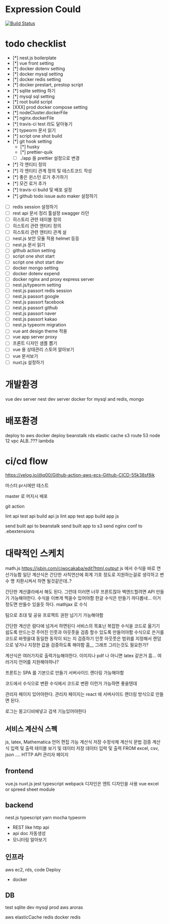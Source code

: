 # Expression Could

[![Build Status](https://travis-ci.com/demetoir/expressionCloud.svg?branch=master)](https://travis-ci.com/demetoir/expressionCloud)

# todo checklist

- [*] nest.js boilerplate
- [*] vue front setting
- [*] docker dotenv setting
- [*] docker mysql setting
- [*] docker redis setting
- [*] docker prestart, prestop script
- [*] sqlite setting 하기
- [*] mysql sql setting
- [*] root build script
- [XXX] prod docker compose setting
- [*] nodeCluster.dockerFile
- [*] nginx.dockerFile
- [*] travis-ci test 라도 달아놓기
- [*] typeorm 문서 읽기
- [*] script one shot build
- [*] git hook setting
  - [*] husky
  - [*] prettier-quik
  - [ ] ./app 을 prettier 설정으로 변경
- [*] 각 엔티티 정의
- [*] 각 엔티티 관계 정의 및 테스트코드 작성
- [*] 좋은 윈스턴 로거 추가하기
- [*] 모건 로거 추가
- [*] travis-ci build 및 배포 설정
- [*] github todo issue auto maker 설정하기
- [ ] redis session 설정하기
- [ ] rest api 문서 정리 툴설정 swagger 라던
- [ ] 히스토리 관련 테이블 정의
- [ ] 히스토리 관련 엔티티 정의
- [ ] 히스토리 관련 엔티티 관계 설
- [ ] nest.js 보안 모듈 적용 helmet 등등
- [ ] nest.js 문서 읽기
- [ ] github action setting
- [ ] script one shot start
- [ ] script one shot start dev
- [ ] docker mongo setting
- [ ] docker dotenv expend
- [ ] docker nginx and proxy express server
- [ ] nest.js/typeorm setting
- [ ] nest.js passort redis session
- [ ] nest.js passort google
- [ ] nest.js passort facebook
- [ ] nest.js passort github
- [ ] nest.js passort naver
- [ ] nest.js passort kakao
- [ ] nest.js typeorm migration
- [ ] vue ant design theme 적용
- [ ] vue app server proxy
- [ ] 프론트 디자인 샘플 뽑기
- [ ] vue 용 상태관리 스토어 알아보기
- [ ] vue 문서보기
- [ ] nuxt.js 설정하기

# 개발환경

vue dev server
nest dev server
docker for mysql and redis, mongo

# 배포환경

deploy to aws
docker deploy
beanstalk
rds
elastic cache
s3
route 53
node 12
vpc
ALB..???
lambda

# ci/cd flow

https://velog.io/@q00/Github-action-aws-ecs-Github-CICD-55k38sf8ik

마스터 pr시에만 테스트

master 로 머지시 배포

git action

lint api test api build api js
lint app test app build app js

send built api to beanstalk
send built app to s3
send nginx conf to .ebextensions

# 대략적인 스케치

math.js
https://jsbin.com/ciwocakaba/edit?html,output
js 에서 수식을 바로 연산가능함
일단 계산식은 간단한 사칙연산에 회계 기호 정도로 지원하는걸로 생각하고
변수 명 치환시켜서 하면 될것같은데..?

간단한 계산클라에서 해도 된다. 그런데 이러면 너무 프론트잖아
벡엔드할려면 API 만들기 가능해야한다.
수식을 이쁘게 찍을수 있어야함
한글 수식은 만들기 까다롭네...
이거 정도면 만들수 있을듯 하다.
mathjax 로 수식

팀으로 초대 및 공유
프로젝트 권한 넘기기 가능해야함

간단한 계산은 람다에 넘겨서 하면된다
서비스의 목표닌 복잡한 수식을 코드로 옮기기 쉽도록 만드는것
주어진 인풋과 아웃풋을 검증 할수 있도록 만들어야함
수식으로 쓴거를 코드로 바꿧을댸 동일한 동작이 되는 지 검증하기
인풋 아웃풋은 범위를 지정해서 랜덤으로 넣거나 지정한 값을 검증하도록 해야함
흠,,, 그래프 그리는것도 필요한가?

계산식은 여러가지로 출력가능해야한다. 이미지나 pdf 나 아니면 latex 같은거
흠...
여러가지 언어를 지원해야하나?

프론트는 SPA 를 기본으로 만들기
서버사이드 랜더링 가능해야함

코드에서 수식으로 변환
수식에서 코드로 변환
이런거 가능하면 좋을텐데

관리자 페이지 있어야한다.
관리자 페이지는 react 에 서버사이드 랜더링 방식으로 만들면 된다.

로그는 몽고디비에넣고
검색 기능있어야한다

## 서비스 계산식 스펙

js, latex, Mathematica 언어 편집 가능
계산식 저장 수정삭제
계산식 문법 검증
계산식 입력 및 출력 테이블 보기 및 데이터 저장
데이터 입력 및 출력 FROM excel, csv, json ....
HTTP API
관리자 페이지

## frontend

vue.js
nuxt.js
jest
typescript
webpack
디자인은 엔트 디자인을 사용
vue excel or spreed sheet module

## backend

nest.js
typescript
yarn
mocha
typeorm

- REST like http api
- api doc 자동생성
- 모니터링 알아보기

## 인프라

aws ec2, rds, code Deploy

- docker

## DB

test sqlite
dev mysql
prod aws aroras

aws elasticCache redis
docker redis
